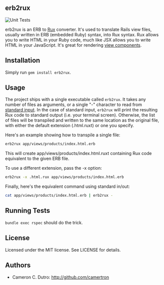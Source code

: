 ## erb2rux

![Unit Tests](https://github.com/camertron/erb2rux/actions/workflows/unit_tests.yml/badge.svg?branch=main)

erb2rux is an ERB to [Rux](https://github.com/camertron/rux) converter. It's used to translate Rails view files, usually written in ERB (embedded Ruby) syntax, into Rux syntax. Rux allows you to write HTML in your Ruby code, much like JSX allows you to write HTML in your JavaScript. It's great for rendering [view components](https://viewcomponent.org/).

## Installation

Simply run `gem install erb2rux`.

## Usage

The project ships with a single executable called `erb2rux`. It takes any number of files as arguments, or a single "-" character to read from [standard input](https://en.wikipedia.org/wiki/Standard_streams). In the case of standard input, `erb2rux` will print the resulting Rux code to standard output (i.e. your terminal screen). Otherwise, the list of files will be transpiled and written to the same location as the original file, with either the default extension (.html.ruxt) or one you specify.

Here's an example showing how to transpile a single file:

```bash
erb2rux app/views/products/index.html.erb
```

This will create app/views/products/index.html.ruxt containing Rux code equivalent to the given ERB file.

To use a different extension, pass the -x option:

```bash
erb2rux -x .html.rux app/views/products/index.html.erb
```

Finally, here's the equivalent command using standard in/out:

```bash
cat app/views/products/index.html.erb | erb2rux -
```

## Running Tests

`bundle exec rspec` should do the trick.

## License

Licensed under the MIT license. See LICENSE for details.

## Authors

* Cameron C. Dutro: http://github.com/camertron

